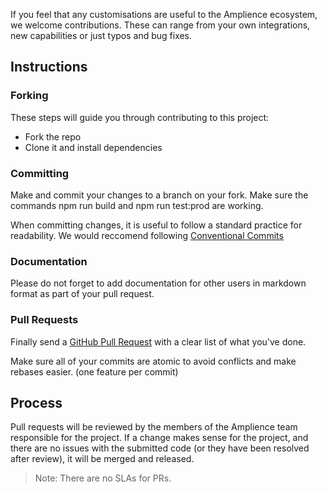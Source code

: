 If you feel that any customisations are useful to the Amplience ecosystem, we welcome contributions. These can range from your own integrations, new capabilities or just typos and bug fixes.

## Instructions

### Forking
These steps will guide you through contributing to this project:

- Fork the repo
- Clone it and install dependencies

### Committing
Make and commit your changes to a branch on your fork. Make sure the commands npm run build and npm run test:prod are working.

When committing changes, it is useful to follow a standard practice for readability. We would reccomend following [Conventional Commits](https://www.conventionalcommits.org/) 

### Documentation
Please do not forget to add documentation for other users in markdown format as part of your pull request.

### Pull Requests
Finally send a [GitHub Pull Request](https://docs.github.com/en/pull-requests/collaborating-with-pull-requests/proposing-changes-to-your-work-with-pull-requests/about-pull-requests) with a clear list of what you've done.

Make sure all of your commits are atomic to avoid conflicts and make rebases easier. (one feature per commit)

## Process
Pull requests will be reviewed by the members of the Amplience team responsible for the project. If a change makes sense for the project, and there are no issues with the submitted code (or they have been resolved after review), it will be merged and released.

> Note: There are no SLAs for PRs.
